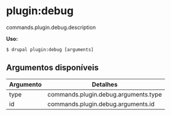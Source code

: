 # plugin:debug
commands.plugin.debug.description

**Uso:**
```
$ drupal plugin:debug [arguments] 
```

## Argumentos disponíveis
Argumento | Detalhes
---------|-------------
type | commands.plugin.debug.arguments.type
id | commands.plugin.debug.arguments.id
